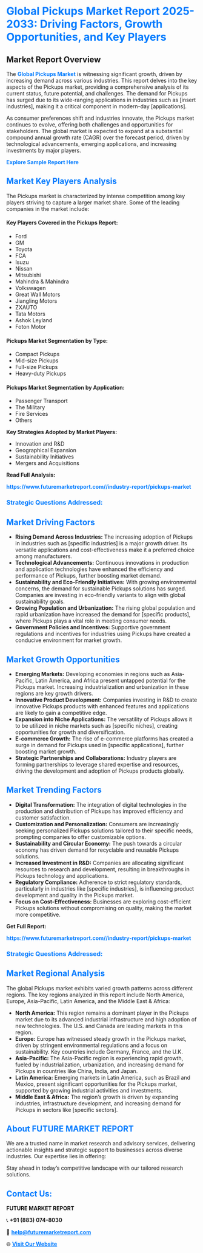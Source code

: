 <h1 style="color: #007BFF;">Global Pickups Market Report 2025-2033: Driving Factors, Growth Opportunities, and Key Players</h1>

<section id="overview">
<h2>Market Report Overview</h2>
<p>The <a href="https://www.futuremarketreport.com//industry-report/pickups-market" style="color: #007BFF; text-decoration: none;"><strong>Global Pickups Market</strong></a> is witnessing significant growth, driven by increasing demand across various industries. This report delves into the key aspects of the Pickups market, providing a comprehensive analysis of its current status, future potential, and challenges. The demand for Pickups has surged due to its wide-ranging applications in industries such as [insert industries], making it a critical component in modern-day [applications].</p>
<p>As consumer preferences shift and industries innovate, the Pickups market continues to evolve, offering both challenges and opportunities for stakeholders. The global market is expected to expand at a substantial compound annual growth rate (CAGR) over the forecast period, driven by technological advancements, emerging applications, and increasing investments by major players.</p>
</section>

<section id="overview">
<p><a href="https://www.futuremarketreport.com//request-sample/reportId=57587" style="color: #007BFF; text-decoration: none;"><strong>Explore Sample Report Here</strong></a></p>
</section>

<section id="key-players">
<h2 style="color: #007BFF;">Market Key Players Analysis</h2>
<p>The Pickups market is characterized by intense competition among key players striving to capture a larger market share. Some of the leading companies in the market include:</p>
<h4>Key Players Covered in the Pickups Report:</h4>
<ul><li>Ford</li><li>GM</li><li>Toyota</li><li>FCA</li><li>Isuzu</li><li>Nissan</li><li>Mitsubishi</li><li>Mahindra &amp; Mahindra</li><li>Volkswagen</li><li>Great Wall Motors</li><li>Jiangling Motors</li><li>ZXAUTO</li><li>Tata Motors</li><li>Ashok Leyland</li><li>Foton Motor</li></ul>
<h4>Pickups Market Segmentation by Type:</h4>
<ul><li>Compact Pickups</li><li>Mid-size Pickups</li><li>Full-size Pickups</li><li>Heavy-duty Pickups</li></ul>

<h4>Pickups Market Segmentation by Application:</h4>
<ul><li>Passenger Transport</li><li>The Military</li><li>Fire Services</li><li>Others</li></ul>
<p><strong>Key Strategies Adopted by Market Players:</strong></p>
<ul>
<li>Innovation and R&D</li>
<li>Geographical Expansion</li>
<li>Sustainability Initiatives</li>
<li>Mergers and Acquisitions</li>
</ul>
</section>

<section>
<p><strong>Read Full Analysis: </strong></p><a href="https://www.futuremarketreport.com//industry-report/pickups-market" style="color: #007BFF; text-decoration: none;"><strong>https://www.futuremarketreport.com//industry-report/pickups-market</strong></a>
<h3 style="color: #007BFF;">Strategic Questions Addressed:</h3>
</section>

<section id="driving-factors">
<h2 style="color: #007BFF;">Market Driving Factors</h2>
<ul>
<li><strong>Rising Demand Across Industries:</strong> The increasing adoption of Pickups in industries such as [specific industries] is a major growth driver. Its versatile applications and cost-effectiveness make it a preferred choice among manufacturers.</li>
<li><strong>Technological Advancements:</strong> Continuous innovations in production and application technologies have enhanced the efficiency and performance of Pickups, further boosting market demand.</li>
<li><strong>Sustainability and Eco-Friendly Initiatives:</strong> With growing environmental concerns, the demand for sustainable Pickups solutions has surged. Companies are investing in eco-friendly variants to align with global sustainability goals.</li>
<li><strong>Growing Population and Urbanization:</strong> The rising global population and rapid urbanization have increased the demand for [specific products], where Pickups plays a vital role in meeting consumer needs.</li>
<li><strong>Government Policies and Incentives:</strong> Supportive government regulations and incentives for industries using Pickups have created a conducive environment for market growth.</li>
</ul>
</section>

<section id="growth-opportunities">
<h2 style="color: #007BFF;">Market Growth Opportunities</h2>
<ul>
<li><strong>Emerging Markets:</strong> Developing economies in regions such as Asia-Pacific, Latin America, and Africa present untapped potential for the Pickups market. Increasing industrialization and urbanization in these regions are key growth drivers.</li>
<li><strong>Innovative Product Development:</strong> Companies investing in R&D to create innovative Pickups products with enhanced features and applications are likely to gain a competitive edge.</li>
<li><strong>Expansion into Niche Applications:</strong> The versatility of Pickups allows it to be utilized in niche markets such as [specific niches], creating opportunities for growth and diversification.</li>
<li><strong>E-commerce Growth:</strong> The rise of e-commerce platforms has created a surge in demand for Pickups used in [specific applications], further boosting market growth.</li>
<li><strong>Strategic Partnerships and Collaborations:</strong> Industry players are forming partnerships to leverage shared expertise and resources, driving the development and adoption of Pickups products globally.</li>
</ul>
</section>

<section id="trending-factors">
<h2 style="color: #007BFF;">Market Trending Factors</h2>
<ul>
<li><strong>Digital Transformation:</strong> The integration of digital technologies in the production and distribution of Pickups has improved efficiency and customer satisfaction.</li>
<li><strong>Customization and Personalization:</strong> Consumers are increasingly seeking personalized Pickups solutions tailored to their specific needs, prompting companies to offer customizable options.</li>
<li><strong>Sustainability and Circular Economy:</strong> The push towards a circular economy has driven demand for recyclable and reusable Pickups solutions.</li>
<li><strong>Increased Investment in R&D:</strong> Companies are allocating significant resources to research and development, resulting in breakthroughs in Pickups technology and applications.</li>
<li><strong>Regulatory Compliance:</strong> Adherence to strict regulatory standards, particularly in industries like [specific industries], is influencing product development and quality in the Pickups market.</li>
<li><strong>Focus on Cost-Effectiveness:</strong> Businesses are exploring cost-efficient Pickups solutions without compromising on quality, making the market more competitive.</li>
</ul>
</section>

<section>
<p><strong>Get Full Report: </strong></p><a href="https://www.futuremarketreport.com//industry-report/pickups-market" style="color: #007BFF; text-decoration: none;"><strong>https://www.futuremarketreport.com//industry-report/pickups-market</strong></a>
<h3 style="color: #007BFF;">Strategic Questions Addressed:</h3>
</section>


<section id="regional-analysis">
<h2 style="color: #007BFF;">Market Regional Analysis</h2>
<p>The global Pickups market exhibits varied growth patterns across different regions. The key regions analyzed in this report include North America, Europe, Asia-Pacific, Latin America, and the Middle East & Africa:</p>
<ul>
<li><strong>North America:</strong> This region remains a dominant player in the Pickups market due to its advanced industrial infrastructure and high adoption of new technologies. The U.S. and Canada are leading markets in this region.</li>
<li><strong>Europe:</strong> Europe has witnessed steady growth in the Pickups market, driven by stringent environmental regulations and a focus on sustainability. Key countries include Germany, France, and the U.K.</li>
<li><strong>Asia-Pacific:</strong> The Asia-Pacific region is experiencing rapid growth, fueled by industrialization, urbanization, and increasing demand for Pickups in countries like China, India, and Japan.</li>
<li><strong>Latin America:</strong> Emerging markets in Latin America, such as Brazil and Mexico, present significant opportunities for the Pickups market, supported by growing industrial activities and investments.</li>
<li><strong>Middle East & Africa:</strong> The region’s growth is driven by expanding industries, infrastructure development, and increasing demand for Pickups in sectors like [specific sectors].</li>
</ul>
</section>

<footer>
<h2 style="color: #007BFF;">About FUTURE MARKET REPORT</h2>
<p>We are a trusted name in market research and advisory services, delivering actionable insights and strategic support to businesses across diverse industries. Our expertise lies in offering:</p>

<p>Stay ahead in today’s competitive landscape with our tailored research solutions.</p>

<h2 style="color: #007BFF;">Contact Us:</h2>
<p><strong>FUTURE MARKET REPORT</strong></p>
<p>📞 <strong>+91 (883) 074-8030</strong></p>
<p>📧 <strong><a href="mailto:help@futuremarketreport.com" style="color: #007BFF;">help@futuremarketreport.com</a></strong></p>
<p>🌐 <strong><a href="https://www.futuremarketreport.com/" style="color: #007BFF;">Visit Our Website</a></strong></p>
</footer>